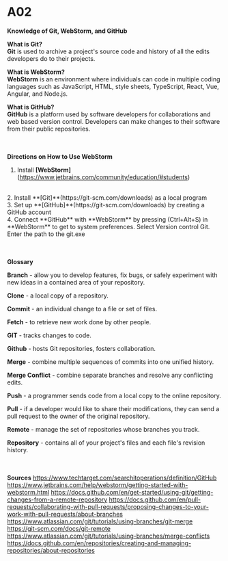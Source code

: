# A02
**Knowledge of Git, WebStorm, and GitHub**
<br>

**What is Git?**
<br>
**Git** is used to archive a project's source code and history of all the edits developers do to their projects.
<br>

**What is WebStorm?**
<br>
**WebStorm** is an environment where individuals can code in multiple coding languages such as JavaScript, HTML, style sheets, TypeScript, React, Vue, Angular, and Node.js. 
<br>

**What is GitHub?**
<br>
**GitHub** is a platform used by software developers for collaborations and web based version control. Developers can make changes to their software from their public repositories.
<br><br><br>

**Directions on How to Use WebStorm**
<br>
1. Install **[WebStorm]**(https://www.jetbrains.com/community/education/#students)
 <br>
2. Install **[Git]**(https://git-scm.com/downloads) as a local program
<br>
3. Set up **[GitHub]**(https://git-scm.com/downloads) by creating a GitHub account
<br>
4. Connect **GitHub** with **WebStorm** by pressing (Ctrl+Alt+S) in **WebStorm** to get to system preferences. Select Version control Git. Enter the path to the git.exe
<br><br><br>

**Glossary**
<br>

**Branch** - allow you to develop features, fix bugs, or safely experiment with new ideas in a contained area of your repository.
<br>

**Clone** - a local copy of a repository.
<br>

**Commit** - an individual change to a file or set of files.
<br>

**Fetch** - to retrieve new work done by other people.
<br>

**GIT** - tracks changes to code.
<br>

**Github** - hosts Git repositories, fosters collaboration.
<br>

**Merge** - combine multiple sequences of commits into one unified history.
<br>

**Merge Conflict** - combine separate branches and resolve any conflicting edits.
<br>

**Push** - a programmer sends code from a local copy to the online repository.
<br>

**Pull** - if a developer would like to share their modifications, they can send a pull request to the owner of the original repository.
<br>

**Remote** - manage the set of repositories whose branches you track.
<br>

**Repository** - contains all of your project's files and each file's revision history.
<br><br><br>

**Sources**
https://www.techtarget.com/searchitoperations/definition/GitHub
https://www.jetbrains.com/help/webstorm/getting-started-with-webstorm.html
https://docs.github.com/en/get-started/using-git/getting-changes-from-a-remote-repository
https://docs.github.com/en/pull-requests/collaborating-with-pull-requests/proposing-changes-to-your-work-with-pull-requests/about-branches
https://www.atlassian.com/git/tutorials/using-branches/git-merge
https://git-scm.com/docs/git-remote
https://www.atlassian.com/git/tutorials/using-branches/merge-conflicts
https://docs.github.com/en/repositories/creating-and-managing-repositories/about-repositories
